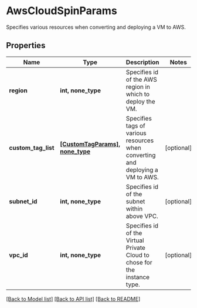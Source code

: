 # AwsCloudSpinParams

Specifies various resources when converting and deploying a VM to AWS.

## Properties
Name | Type | Description | Notes
------------ | ------------- | ------------- | -------------
**region** | **int, none_type** | Specifies id of the AWS region in which to deploy the VM. | 
**custom_tag_list** | [**[CustomTagParams], none_type**](CustomTagParams.md) | Specifies tags of various resources when converting and deploying a VM to AWS. | [optional] 
**subnet_id** | **int, none_type** | Specifies id of the subnet within above VPC. | [optional] 
**vpc_id** | **int, none_type** | Specifies id of the Virtual Private Cloud to chose for the instance type. | [optional] 

[[Back to Model list]](../README.md#documentation-for-models) [[Back to API list]](../README.md#documentation-for-api-endpoints) [[Back to README]](../README.md)


